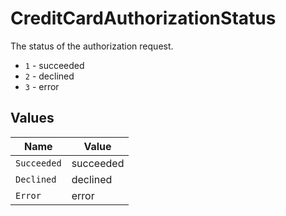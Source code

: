 # CreditCardAuthorizationStatus

The status of the authorization request.
  * `1` - succeeded
  * `2` - declined
  * `3` - error



## Values

| Name        | Value       |
| ----------- | ----------- |
| `Succeeded` | succeeded   |
| `Declined`  | declined    |
| `Error`     | error       |